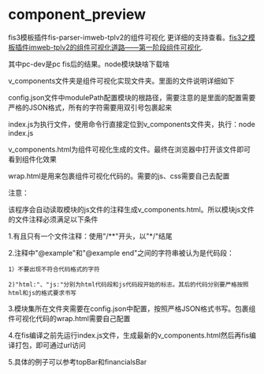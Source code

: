 # component_preview
fis3模板插件fis-parser-imweb-tplv2的组件可视化
更详细的支持查看。[fis3之模板插件imweb-tplv2的组件可视化道路——第一阶段组件可视化](http://www.cnblogs.com/chuaWeb/p/5881920.html).

其中pc-dev是pc fis后的结果。node模块缺啥下载啥

v_components文件夹是组件可视化实现文件夹。里面的文件说明详细如下

config.json文件中modulePath配置模块的根路径，需要注意的是里面的配置需要严格的JSON格式，所有的字符需要用双引号包裹起来

index.js为执行文件，使用命令行直接定位到v_components文件夹，执行：node index.js

v_components.html为组件可视化生成的文件。最终在浏览器中打开该文件即可看到组件化效果

wrap.html是用来包裹组件可视化代码的。需要的js、css需要自己去配置

注意：

该程序会自动读取模块的js文件的注释生成v_components.html。所以模块js文件的文件注释必须满足以下条件

1.有且只有一个文件注释：使用"/**"开头，以"*/"结尾

2.注释中"@example"和"@example end"之间的字符串被认为是代码段：

	1）不要出现不符合代码格式的字符
	
	2)"html:"、"js:"分别为html代码段和js代码段开始的标志。其后的代码分别要严格按照html和js的格式要求书写
	
3.模块集所在文件夹需要在config.json中配置，按照严格JSON格式书写。包裹组件可视化代码的wrap.html需要自己配置

4.在fis编译之前先运行index.js文件，生成最新的v_components.html然后再fis编译打包，即可通过url访问

5.具体的例子可以参考topBar和financialsBar
